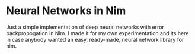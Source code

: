 # Neural Networks in Nim
Just a simple implementation of deep neural networks with error backpropogation in Nim. 
I made it for my own experimentation and its here in case anybody wanted an easy, ready-made, neural network
library for nim.
